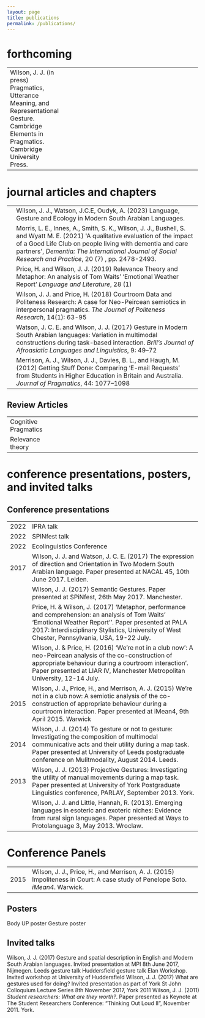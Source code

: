 ```yaml
---
layout: page
title: publications
permalink: /publications/
---
```


# forthcoming

<table style="width:99%;">
<colgroup>
<col style="width: 1%" />
<col style="width: 97%" />
</colgroup>
<tbody>
<tr class="even">
<td style="text-align: left;">Wilson, J. J. (in press) Pragmatics, Utterance Meaning, and Representational Gesture. Cambridge Elements in Pragmatics. Cambridge University Press.</td>
</tr>
</tbody>
</table>

# journal articles and chapters

<table style="width:99%;">
<colgroup>
<col style="width: 1%" />
<col style="width: 97%" />
</colgroup>
<tbody>
<tr class="even">
<td></td>
<td style="text-align: left;">Wilson, J. J., Watson, J.C.E, Oudyk, A. (2023) Language, Gesture and Ecology in Modern South Arabian Languages.</td>
<tr class="even">
<td></td>
<td style="text-align: left;">Morris, L. E., Innes, A., Smith, S. K., Wilson, J. J., Bushell, S. and Wyatt M. E. (2021) 'A qualitative evaluation of the impact of a Good Life Club on people living with dementia and care partners', <em>Dementia: The International Journal of Social Research and Practice</em>, 20 (7) , pp. 2478-2493.</td>
</tr>
<tr class="odd">
<td></td>
<td style="text-align: left;">Price, H. and Wilson, J. J. (2019) Relevance Theory and Metaphor: An analysis of Tom Waits’ ‘Emotional Weather Report’ <em>Language and Literature</em>, 28 (1)</td>
</tr>
<tr class="even">
<td></td>
<td style="text-align: left;">Wilson, J. J. and Price, H. (2018) Courtroom Data and Politeness Research: A case for Neo-Peircean semiotics in interpersonal pragmatics. <em>The Journal of Politeness Research</em>, 14(1): 63-95</td>
</tr>
<tr class="odd">
<td></td>
<td style="text-align: left;">Watson, J. C. E. and Wilson, J. J. (2017) Gesture in Modern South Arabian languages: Variation in multimodal constructions during task-based interaction. <em>Brill’s Journal of Afroasiatic Languages and Linguistics</em>, 9: 49–72</td>
</tr>
<tr class="even">
<td></td>
<td style="text-align: left;">Merrison, A. J., Wilson, J. J., Davies, B. L., and Haugh, M. (2012) Getting Stuff Done: Comparing ‘E-mail Requests’ from Students in Higher Education in Britain and Australia. <em>Journal of Pragmatics</em>, 44: 1077–1098</td>
</tr>
<tr class="odd">
</tr>
</tbody>
</table>

## Review Articles

<table style="width:99%;">
<colgroup>
<col style="width: 1%" />
<col style="width: 97%" />
</colgroup>
<tbody>
<tr class="even">
<td style="text-align: left;">Cognitive Pragmatics</td>
</tr>
<tr class="even">
<td style="text-align: left;">Relevance theory</td>
</tr></tbody>
</table>


# conference presentations, posters, and invited talks

## Conference presentations

<table style="width:99%;">
<colgroup>
<col style="width: 2%" />
<col style="width: 96%" />
</colgroup>
<tbody>

<tr class="odd">
<td style="text-align: right;">2022</td>
<td style="text-align: left;">IPRA talk</td>
</tr>

<tr class="odd">
<td style="text-align: right;">2022</td>
<td style="text-align: left;">SPINfest talk</td>
</tr>

<tr class="even">
<td style="text-align: right;">2022</td>
<td style="text-align: left;">Ecolinguistics Conference</td>
</tr>

<tr class="odd">
<td style="text-align: right;">2017</td>
<td style="text-align: left;">Wilson, J. J. and Watson, J. C. E. (2017) The expression of direction and Orientation in Two Modern South Arabian language. Paper presented at NACAL 45, 10th June 2017. Leiden.</td>
<tr class="odd">
<td style="text-align: right;"></td>
<td style="text-align: left;">Wilson, J. J. (2017) Semantic Gestures. Paper presented at SPiNfest, 26th May 2017. Manchester.</td>
</tr>

<tr class="odd">
<td style="text-align: right;"></td>
<td style="text-align: left;"> Price, H. & Wilson, J. (2017) ‘Metaphor, performance and comprehension: an analysis of Tom Waits’ ‘Emotional Weather Report’’. Paper presented at PALA 2017: Interdisciplinary Stylistics, University of West Chester, Pennsylvania, USA, 19-22 July.</td>
</tr>

<tr class="odd">
<td style="text-align: right;"></td>
<td style="text-align: left;">Wilson, J. & Price, H. (2016) ‘We’re not in a club now’: A neo-Peircean analysis of the co-construction of appropriate behaviour during a courtroom interaction’. Paper presented at LIAR IV, Manchester Metropolitan University, 12-14 July. </td>
</tr>

<tr class="even">
<td style="text-align: right;">2015</td>
<td style="text-align: left;">Wilson, J. J., Price, H., and Merrison, A. J. (2015) We’re not in a club now: A semiotic analysis of the co-construction of appropriate behaviour during a courtroom interaction. Paper presented at iMean4, 9th April 2015. Warwick</td>
</tr>

<tr class="odd">
<td style="text-align: right;">2014</td>
<td style="text-align: left;">Wilson, J. J. (2014) To gesture or not to gesture: Investigating the composition of multimodal communicative acts and their utility during a map task. Paper presented at University of Leeds postgraduate conference on Mulitmodality, August 2014. Leeds.</td>
</tr>
<tr class="even">
<td style="text-align: right;">2013</td>
<td style="text-align: left;">Wilson, J. J. (2013) Projective Gestures: Investigating the utility of manual movements during a map task. Paper presented at University of York Postgraduate Linguistics conference, PARLAY, September 2013. York.</td>
</tr>
<tr class="odd">
<td style="text-align: right;"></td>
<td style="text-align: left;">Wilson, J. J. and Little, Hannah, R. (2013). Emerging languages in esoteric and exoteric niches: Evidence from rural sign languages. Paper presented at Ways to Protolanguage 3, May 2013. Wroclaw.</td>
</tr>
</tbody>
</table>

<h1 id="conference-panels">Conference Panels</h1>
<table style="width:99%;">
<colgroup>
<col style="width: 5%" />
<col style="width: 93%" />
</colgroup>
<tbody>
<tr class="odd">
<td style="text-align: right;">2015</td>
<td style="text-align: left;">Wilson, J. J., Price, H., and Merrison, A. J. (2015) Impoliteness in Court: A case study of Penelope Soto. <em>iMean4</em>. Warwick.</td>
</tr>
</tbody>
</table>

## Posters

<tr class="even">
<td style="text-align: right;"></td>
<td style="text-align: left;"> Body UP poster</td>
</tr>

<tr class="even">
<td style="text-align: right;"></td>
<td style="text-align: left;"> Gesture poster</td>
</tr>


## Invited talks

<tr class="even">
<td style="text-align: right;"></td>
<td style="text-align: left;">Wilson, J. J. (2017) Gesture and spatial description in English and Modern South Arabian languages. Invited presentation at MPI 8th June 2017, Nijmegen.</td>
</tr>

<tr class="even">
<td style="text-align: right;"></td>
<td style="text-align: left;"> Leeds gesture talk</td>
</tr>

<tr class="even">
<td style="text-align: right;"></td>
<td style="text-align: left;"> Huddersfield gesture talk</td>
</tr>

<tr class="even">
<td style="text-align: right;"></td>
<td style="text-align: left;"> Elan Workshop. Invited workshop at University of Huddersfield</td>
</tr>



<tr class="even">
<td style="text-align: right;"></td>
<td style="text-align: left;">Wilson, J. J. (2017) What are gestures used for doing? Invited presentation as part of York St John Colloquium Lecture Series 8th November 2017, York</td>
</tr>


<tr class="even">
<td style="text-align: right;">2011</td>
<td style="text-align: left;">Wilson, J. J. (2011) <em>Student researchers: What are they worth?</em>. Paper presented as Keynote at The Student Researchers Conference: “Thinking Out Loud II”, November 2011. York.</td>
</tr>

